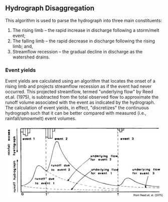 ## Hydrograph Disaggregation

This algorithm is used to parse the hydrograph into three main constituents:

1.	The rising limb – the rapid increase in discharge following a storm/melt event;
2.	The falling limb – the rapid decrease in discharge following the rising limb; and,
3.	Streamflow recession – the gradual decline in discharge as the watershed drains.

### Event yields

Event yields are calculated using an algorithm that locates the onset of a rising limb and projects streamflow recession as if the event had never occurred. This projected streamflow, termed "underlying flow" by Reed et.al. (1975), is subtracted from the total observed flow to approximate the runoff volume associated with the event as indicated by the hydrograph. The calculation of event yields, in effect, "discretizes" the continuous hydrograph such that it can be better compared with measured (i.e., rainfall/smowmelt) event volumes.

![from Reed etal (1975)](images/Reed1_small.png)
